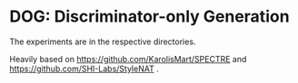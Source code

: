 # DOG: Discriminator-only Generation
The experiments are in the respective directories. 

Heavily based on https://github.com/KarolisMart/SPECTRE and https://github.com/SHI-Labs/StyleNAT .
